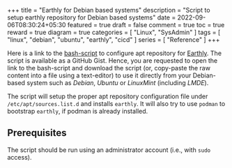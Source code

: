 +++
title = "Earthly for Debian based systems"
description = "Script to setup earthly repository for Debian based systems"
date = 2022-09-06T08:30:24+05:30
featured = true
draft = false
comment = true
toc = true
reward = true
diagram = true
categories = [
  "Linux",
  "SysAdmin"
]
tags = [
  "linux",
  "debian",
  "ubuntu",
  "earthly",
  "cicd"
]
series = [
  "Reference"
]
+++

Here is a link to the [bash-script](https://gist.github.com/ravihara/624b64eb63c1664bfb2fd58b3f3fe52c) to configure apt
repository for [Earthly](https://earthly.dev/). The script is available as a GitHub Gist. Hence, you are requested to open
the link to the bash-script and download the script (or, copy-paste the raw content into a file using a text-editor)
to use it directly from your Debian-based system such as _Debian_, _Ubuntu_ or _LinuxMint_ (including _LMDE_).

The script will setup the proper apt repository configuration file under `/etc/apt/sources.list.d` and installs `earthly`.
It will also try to use `podman` to bootstrap `earthly`, if podman is already installed.

## Prerequisites

The script should be run using an administrator account (i.e., with `sudo` access).
